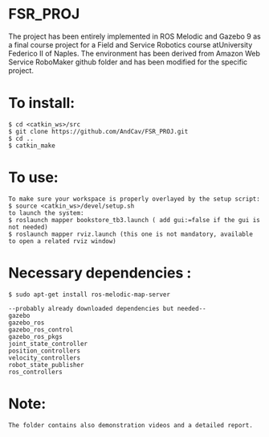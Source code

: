 # FSR_PROJ
The project has been entirely implemented in ROS Melodic and Gazebo 9 as a final course project for a Field and Service Robotics course atUniversity Federico II of Naples.
The environment has been derived from Amazon Web Service RoboMaker github folder and has been modified for the specific project.
# To install:
```
$ cd <catkin_ws>/src
$ git clone https://github.com/AndCav/FSR_PROJ.git
$ cd ..
$ catkin_make
```

# To use:
```
To make sure your workspace is properly overlayed by the setup script:
$ source <catkin_ws>/devel/setup.sh
to launch the system: 
$ roslaunch mapper bookstore_tb3.launch ( add gui:=false if the gui is not needed)
$ roslaunch mapper rviz.launch (this one is not mandatory, available to open a related rviz window)

```
# Necessary dependencies :

```
$ sudo apt-get install ros-melodic-map-server

--probably already downloaded dependencies but needed--
gazebo
gazebo_ros
gazebo_ros_control
gazebo_ros_pkgs
joint_state_controller
position_controllers
velocity_controllers
robot_state_publisher
ros_controllers

```

# Note:
```
The folder contains also demonstration videos and a detailed report.
```
